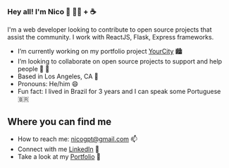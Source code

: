 ### Hey all! I'm Nico 👋 👨‍💻 + ☕

I'm a web developer looking to contribute to open source projects that assist the community. I work with ReactJS, Flask, Express frameworks.

- I’m currently working on my portfolio project <a href="https://yourcity-app.herokuapp.com/">YourCity</a> 🏙️
- I’m looking to collaborate on open source projects to support and help people 👐 🌱
- Based in Los Angeles, CA 🌴
- Pronouns: He/him 😄
- Fun fact: I lived in Brazil for 3 years and I can speak some Portuguese 🇧🇷

## Where you can find me
- How to reach me: nicogpt@gmail.com 📫
- Connect with me <a href="https://www.linkedin.com/in/nico-pierson/">LinkedIn</a> 💼
- Take a look at my <a href="https://nicopierson.github.io/">Portfolio</a> 🔗

